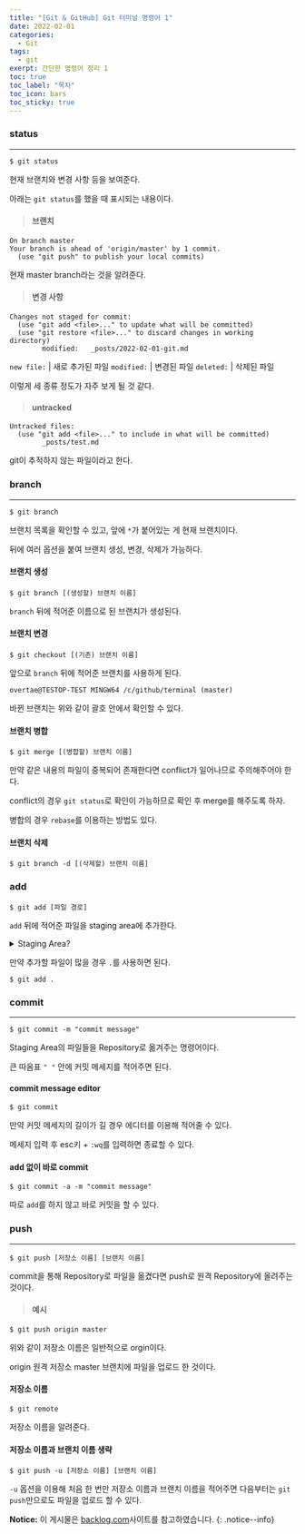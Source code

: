 ```yaml
---
title: "[Git & GitHub] Git 터미널 명령어 1"
date: 2022-02-01
categories:
  - Git
tags:
  - git
exerpt: 간단한 명령어 정리 1
toc: true
toc_label: "목차"
toc_icon: bars
toc_sticky: true
---
```


### status

---

```shell
$ git status
```

현재 브랜치와 변경 사항 등을 보여준다.

아래는 `git status`를 했을 때 표시되는 내용이다.

> #### 브랜치

```shell
On branch master
Your branch is ahead of 'origin/master' by 1 commit.
  (use "git push" to publish your local commits)
```

현재 master branch라는 것을 알려준다.

> #### 변경 사항

```shell
Changes not staged for commit:
  (use "git add <file>..." to update what will be committed)
  (use "git restore <file>..." to discard changes in working directory)
        modified:   _posts/2022-02-01-git.md
```

`new file:` | 새로 추가된 파일
`modified:` | 변경된 파일
`deleted:` | 삭제된 파일

이렇게 세 종류 정도가 자주 보게 될 것 같다.

> #### untracked

```shell
Untracked files:
  (use "git add <file>..." to include in what will be committed)
        _posts/test.md
```

git이 추적하지 않는 파일이라고 한다.

### branch

---

```shell
$ git branch
```

브랜치 목록을 확인할 수 있고, 앞에 `*`가 붙어있는 게 현재 브랜치이다.

뒤에 여러 옵션을 붙여 브랜치 생성, 변경, 삭제가 가능하다.

#### 브랜치 생성

```shell
$ git branch [(생성할) 브랜치 이름]
```

`branch` 뒤에 적어준 이름으로 된 브랜치가 생성된다.

#### 브랜치 변경

```shell
$ git checkout [(기존) 브랜치 이름]
```

앞으로 `branch` 뒤에 적어준 브랜치를 사용하게 된다.

```shell
overtae@TESTOP-TEST MINGW64 /c/github/terminal (master)
```

바뀐 브랜치는 위와 같이 괄호 안에서 확인할 수 있다.

#### 브랜치 병합

```shell
$ git merge [(병합할) 브랜치 이름]
```

만약 같은 내용의 파일이 중복되어 존재한다면 conflict가 일어나므로 주의해주어야 한다.

conflict의 경우 `git status`로 확인이 가능하므로 확인 후 merge를 해주도록 하자.

병합의 경우 `rebase`를 이용하는 방법도 있다.

#### 브랜치 삭제

```shell
$ git branch -d [(삭제할) 브랜치 이름]
```

### add

```shell
$ git add [파일 경로]
```

`add` 뒤에 적어준 파일을 staging area에 추가한다.

<details>
<summary>Staging Area?</summary>
<div markdown="1">

Git은 3가지 영역으로 관리된다.

- Working Directory

  현재 작업하고 있는 영역(디렉토리)이다.

- Staging Area

  커밋하기 전에 `add`해준 파일들이 있는 영역이다.

- Repository

  Staging Area의 파일들을 커밋해준다면 git 저장소에 올라가게 된다.

즉, `add`는 Working Directory의 파일을 Staging Area로 옭겨준다.

</div>
</details>

만약 추가할 파일이 많을 경우 `.`를 사용하면 된다.

```shell
$ git add .
```

### commit

---

```shell
$ git commit -m "commit message"
```

Staging Area의 파일들을 Repository로 옮겨주는 명령어이다.

큰 따옴표 `" "` 안에 커밋 메세지를 적어주면 된다.

#### commit message editor

```shell
$ git commit
```

만약 커밋 메세지의 길이가 길 경우 에디터를 이용해 적어줄 수 있다.

메세지 입력 후 esc키 + `:wq`를 입력하면 종료할 수 있다.

#### add 없이 바로 commit

```shell
$ git commit -a -m "commit message"
```

따로 `add`를 하지 않고 바로 커밋을 할 수 있다.

### push

---

```shell
$ git push [저장소 이름] [브랜치 이름]
```

commit을 통해 Repository로 파일을 옮겼다면 push로 원격 Repository에 올려주는 것이다.

> #### 예시

```shell
$ git push origin master
```

위와 같이 저장소 이름은 일반적으로 orgin이다.

origin 원격 저장소 master 브랜치에 파일을 업로드 한 것이다.

#### 저장소 이름

```shell
$ git remote
```

저장소 이름을 알려준다.

#### 저장소 이름과 브랜치 이름 생략

```shell
$ git push -u [저장소 이름] [브랜치 이름]
```

`-u` 옵션을 이용해 처음 한 번만 저장소 이름과 브랜치 이름을 적어주면 다음부터는 `git push`만으로도 파일을 업로드 할 수 있다.

**Notice:** 이 게시물은 [backlog.com](https://backlog.com/git-tutorial/kr/)사이트를 참고하였습니다.
{: .notice--info}
